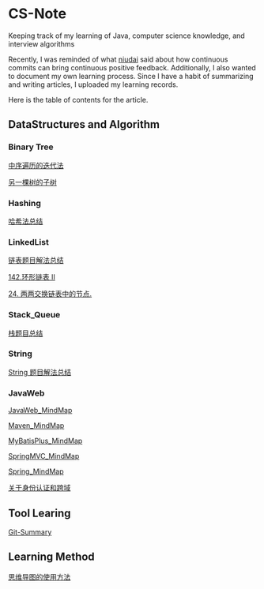 # CS-Note

Keeping track of my learning of Java, computer science knowledge, and interview algorithms

Recently, I was reminded of what [niudai](https://github.com/niudai/How-to-be-a-good-programmer/blob/e54c22dd3c412ab46c074c723bb70547ccd8887d/doc/abilities/ability_task_driven.md) said about how continuous commits can bring continuous positive feedback. Additionally, I also wanted to document my own learning process. Since I have a habit of summarizing and writing articles, I uploaded my learning records.

Here is the table of contents for the article.

## DataStructures and Algorithm

### Binary Tree

[中序遍历的迭代法](https://github.com/Flow-sandyu/CS-Note/blob/6020e17a7e3ffbeab5269eeaf652d8978fda04dd/DSA/BinaryTree/%E4%B8%AD%E5%BA%8F%E9%81%8D%E5%8E%86%E7%9A%84%E8%BF%AD%E4%BB%A3%E6%B3%95.md)

[另一棵树的子树](https://github.com/Flow-sandyu/CS-Note/blob/6020e17a7e3ffbeab5269eeaf652d8978fda04dd/DSA/BinaryTree/%E5%8F%A6%E4%B8%80%E6%A3%B5%E6%A0%91%E7%9A%84%E5%AD%90%E6%A0%91.md)

### Hashing

[哈希法总结](https://github.com/Flow-sandyu/CS-Note/blob/6020e17a7e3ffbeab5269eeaf652d8978fda04dd/DSA/Hashing/%E5%93%88%E5%B8%8C%E6%B3%95%E6%80%BB%E7%BB%93.md)

### LinkedList

[链表题目解法总结](https://github.com/Flow-sandyu/CS-Note/blob/6020e17a7e3ffbeab5269eeaf652d8978fda04dd/DSA/LinkedList/%E9%93%BE%E8%A1%A8%E9%A2%98%E7%9B%AE%E8%A7%A3%E6%B3%95%E6%80%BB%E7%BB%93.md)

[142.环形链表 II](https://github.com/Flow-sandyu/CS-Note/blob/6020e17a7e3ffbeab5269eeaf652d8978fda04dd/DSA/LinkedList/142.%E7%8E%AF%E5%BD%A2%E9%93%BE%E8%A1%A8%20II.md)

[24. 两两交换链表中的节点.](https://github.com/Flow-sandyu/CS-Note/blob/6020e17a7e3ffbeab5269eeaf652d8978fda04dd/DSA/LinkedList/24.%20%E4%B8%A4%E4%B8%A4%E4%BA%A4%E6%8D%A2%E9%93%BE%E8%A1%A8%E4%B8%AD%E7%9A%84%E8%8A%82%E7%82%B9.md)

### Stack_Queue

[栈题目总结](https://github.com/Flow-sandyu/CS-Note/blob/6020e17a7e3ffbeab5269eeaf652d8978fda04dd/DSA/Stack_Queue/%E6%A0%88%E9%A2%98%E7%9B%AE%E6%80%BB%E7%BB%93.md)

### String

[String 题目解法总结](https://github.com/Flow-sandyu/CS-Note/blob/6020e17a7e3ffbeab5269eeaf652d8978fda04dd/DSA/String/String%E8%A7%A3%E6%B3%95%E6%80%BB%E7%BB%93.md)

### JavaWeb

[JavaWeb_MindMap](https://github.com/Flow-sandyu/CS-Note/blob/6020e17a7e3ffbeab5269eeaf652d8978fda04dd/JavaWeb/JavaWeb_MindMap.md)

[Maven_MindMap](https://github.com/Flow-sandyu/CS-Note/blob/6020e17a7e3ffbeab5269eeaf652d8978fda04dd/JavaWeb/Maven_MindMap.md)

[MyBatisPlus_MindMap](https://github.com/Flow-sandyu/CS-Note/blob/6020e17a7e3ffbeab5269eeaf652d8978fda04dd/JavaWeb/MyBatisPlus_MindMap.md)

[SpringMVC_MindMap](https://github.com/Flow-sandyu/CS-Note/blob/6020e17a7e3ffbeab5269eeaf652d8978fda04dd/JavaWeb/SpringMVC_MindMap.md)

[Spring_MindMap](https://github.com/Flow-sandyu/CS-Note/blob/6020e17a7e3ffbeab5269eeaf652d8978fda04dd/JavaWeb/Spring_MindMap.md)

[关于身份认证和跨域](https://github.com/Flow-sandyu/CS-Note/blob/6020e17a7e3ffbeab5269eeaf652d8978fda04dd/JavaWeb/%E5%85%B3%E4%BA%8E%E8%BA%AB%E4%BB%BD%E8%AE%A4%E8%AF%81%E5%92%8C%E8%B7%A8%E5%9F%9F.md)

## Tool Learing

[Git-Summary](https://github.com/Flow-sandyu/CS-Note/blob/6020e17a7e3ffbeab5269eeaf652d8978fda04dd/Tool/Git/Git-Summary.md)

## Learning Method

[思维导图的使用方法](https://github.com/Flow-sandyu/CS-Note/blob/6020e17a7e3ffbeab5269eeaf652d8978fda04dd/%E5%AD%A6%E4%B9%A0%E6%96%B9%E6%B3%95/mindmap%E5%88%86%E4%BA%AB.md)
